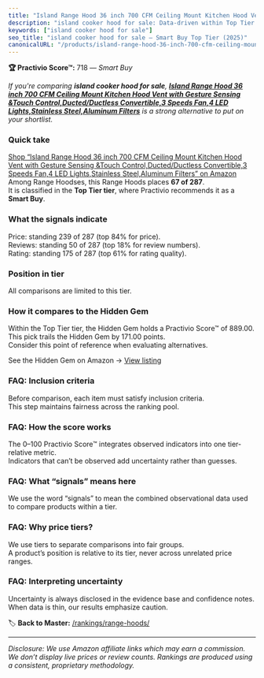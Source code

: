 ```yaml
---
title: "Island Range Hood 36 inch 700 CFM Ceiling Mount Kitchen Hood Vent with Gesture Sensing &Touch Control,Ducted/Ductless Convertible,3 Speeds Fan,4 LED Lights,Stainless Steel,Aluminum Filters"
description: "island cooker hood for sale: Data-driven within Top Tier ranking using the Practivio Score™. Positioned by quality, value, demand, findability, momentum."
keywords: ["island cooker hood for sale"]
seo_title: "island cooker hood for sale — Smart Buy Top Tier (2025)"
canonicalURL: "/products/island-range-hood-36-inch-700-cfm-ceiling-mount-kitchen-hood-vent-with-gesture-sensing-touch-controlductedductless-convertible3-speeds-fan4-led-lightsstainless-steelaluminum-filters-B0DRSG3D41/"
---
```


**🏆 Practivio Score™:** 718 — _Smart Buy_


*If you're comparing **island cooker hood for sale**, **[Island Range Hood 36 inch 700 CFM Ceiling Mount Kitchen Hood Vent with Gesture Sensing &Touch Control,Ducted/Ductless Convertible,3 Speeds Fan,4 LED Lights,Stainless Steel,Aluminum Filters](https://www.amazon.com/dp/B0DRSG3D41?tag=practivio-20)** is a strong alternative to put on your shortlist.*
### Quick take
[Shop “Island Range Hood 36 inch 700 CFM Ceiling Mount Kitchen Hood Vent with Gesture Sensing &Touch Control,Ducted/Ductless Convertible,3 Speeds Fan,4 LED Lights,Stainless Steel,Aluminum Filters” on Amazon](https://www.amazon.com/dp/B0DRSG3D41?tag=practivio-20)
Among Range Hoodses, this Range Hoods places **67 of 287**.  
It is classified in the **Top Tier tier**, where Practivio recommends it as a **Smart Buy**.

### What the signals indicate
Price: standing 239 of 287 (top 84% for price).  
Reviews: standing 50 of 287 (top 18% for review numbers).  
Rating: standing 175 of 287 (top 61% for rating quality).  

### Position in tier
All comparisons are limited to this tier.

### How it compares to the Hidden Gem
Within the Top Tier tier, the Hidden Gem holds a Practivio Score™ of 889.00.  
This pick trails the Hidden Gem by 171.00 points.  
Consider this point of reference when evaluating alternatives.  

See the Hidden Gem on Amazon → [View listing](https://www.amazon.com/dp/B06XWH5S3Q?tag=practivio-20)

### FAQ: Inclusion criteria
Before comparison, each item must satisfy inclusion criteria.  
This step maintains fairness across the ranking pool.

### FAQ: How the score works
The 0–100 Practivio Score™ integrates observed indicators into one tier-relative metric.  
Indicators that can’t be observed add uncertainty rather than guesses.

### FAQ: What “signals” means here
We use the word “signals” to mean the combined observational data used to compare products within a tier.

### FAQ: Why price tiers?
We use tiers to separate comparisons into fair groups.  
A product’s position is relative to its tier, never across unrelated price ranges.

### FAQ: Interpreting uncertainty
Uncertainty is always disclosed in the evidence base and confidence notes.  
When data is thin, our results emphasize caution.


🏷️ **Back to Master:** [/rankings/range-hoods/](/rankings/range-hoods/)

---
_Disclosure: We use Amazon affiliate links which may earn a commission. We don’t display live prices or review counts. Rankings are produced using a consistent, proprietary methodology._
